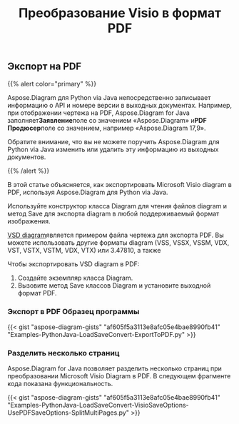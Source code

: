 ﻿---
title:  Преобразование Visio в формат PDF
linktitle: Преобразование Visio в PDF
type: docs
weight: 10
url: /ru/python-java/convert-visio-to-pdf/
description: This topic show you how to convert Visio to PDF formats using Aspose.Diagram for Python via Java. Convert VSD, VSS, VDW, VST, VSDX, VSSX, VSTX, VSDM, VSTM, VSSM to PDF with a few lines of code.
---
## **Экспорт на PDF**
{{% alert color="primary" %}}

Aspose.Diagram для Python via Java непосредственно записывает информацию о API и номере версии в выходных документах. Например, при отображении чертежа на PDF, Aspose.Diagram for Java заполняет**Заявление**поле со значением «Aspose.Diagram» и**PDF Продюсер**поле со значением, например «Aspose.Diagram 17,9».

Обратите внимание, что вы не можете поручить Aspose.Diagram для Python via Java изменить или удалить эту информацию из выходных документов.

{{% /alert %}}

В этой статье объясняется, как экспортировать Microsoft Visio diagram в PDF, используя Aspose.Diagram для Python via Java.

Используйте конструктор класса Diagram для чтения файлов diagram и метод Save для экспорта diagram в любой поддерживаемый формат изображения.

[VSD diagram](ExportToPDF.vsd)является примером файла чертежа для экспорта PDF. Вы можете использовать другие форматы diagram (VSS, VSSX, VSSM, VDX, VST, VSTX, VSTM, VDX, VTX) или 3.47810, а также

Чтобы экспортировать VSD diagram в PDF:

1. Создайте экземпляр класса Diagram.
1. Вызовите метод Save классов Diagram и установите выходной формат PDF.

### **Экспорт в PDF Образец программы**
{{< gist "aspose-diagram-gists" "af605f5a3113e8afc05e4bae8990fb41" "Examples-PythonJava-LoadSaveConvert-ExportToPDF.py" >}}

### **Разделить несколько страниц**
Aspose.Diagram for Java позволяет разделить несколько страниц при преобразовании Microsoft Visio Diagram в PDF. В следующем фрагменте кода показана функциональность.

{{< gist "aspose-diagram-gists" "af605f5a3113e8afc05e4bae8990fb41" "Examples-PythonJava-LoadSaveConvert-VisioSaveOptions-UsePDFSaveOptions-SplitMultiPages.py" >}}
